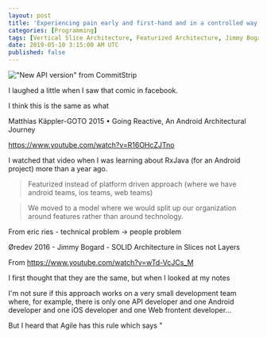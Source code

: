 ```yaml
---
layout: post
title: 'Experiencing pain early and first-hand and in a controlled way is better than experiencing it at the end'
categories: [Programming]
tags: [Vertical Slice Architecture, Featurized Architecture, Jimmy Bogard, Matthias Käppler]
date: 2019-05-10 3:15:00 AM UTC
published: false
---
```


<!-- May 10, 2019 11:15:00 AM Philippine Time -->

!["New API version" from CommitStrip](http://www.commitstrip.com/en/2019/04/10/new-api-version/)

I laughed a little when I saw that comic in facebook. 

<!--more-->


I think this is the same as what 

Matthias Käppler-GOTO 2015 • Going Reactive, An Android Architectural Journey

https://www.youtube.com/watch?v=R16OHcZJTno

I watched that video when I was learning about RxJava (for an Android project) more than a year ago.


> Featurized instead of platform driven approach (where we have android teams, ios teams, web teams)


> We moved to a model where we would split up our organization around features rather than around technology.







From eric ries - technical problem -> people problem




Øredev 2016 - Jimmy Bogard - SOLID Architecture in Slices not Layers

From <https://www.youtube.com/watch?v=wTd-VcJCs_M> 



I first thought that they are the same, but when I looked at my notes 






I'm not sure if this approach works on a very small development team where, for example, there is only one API developer and one Android developer and one iOS developer and one Web frontent developer...

But I heard that Agile has this rule which says "